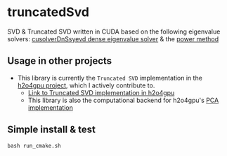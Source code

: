 # truncatedSvd

SVD & Truncated SVD written in CUDA based on the following eigenvalue solvers:
[cusolverDnSsyevd dense eigenvalue solver](http://docs.nvidia.com/cuda/cusolver/index.html#cuds-lt-t-gt-syevd)
 & the [power method](https://en.wikipedia.org/wiki/Power_iteration)

## Usage in other projects
* This library is currently the `Truncated SVD` implementation in the [h2o4gpu project](https://github.com/h2oai/h2o4gpu/tree/master), which I actively contribute to.
    - [Link to Truncated SVD implementation in h2o4gpu](https://github.com/h2oai/h2o4gpu/tree/master/src/gpu/tsvd)
    - This library is also the computational backend for h2o4gpu's [PCA implementation](https://github.com/h2oai/h2o4gpu/tree/master/src/gpu/pca)

## Simple install & test

`bash run_cmake.sh`

